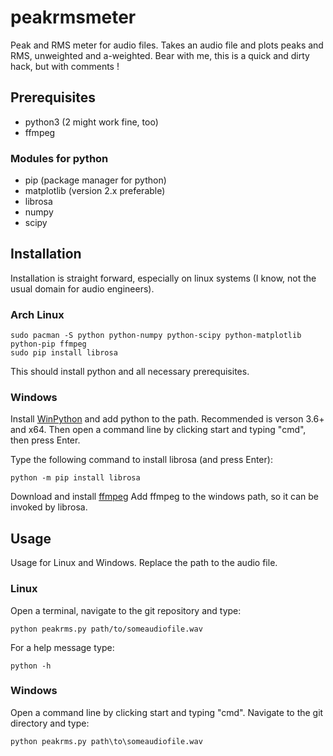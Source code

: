 # peakrmsmeter

Peak and RMS meter for audio files. Takes an audio file and plots peaks and RMS, unweighted and a-weighted.
Bear with me, this is a quick and dirty hack, but with comments !

Prerequisites
-------------
- python3 (2 might work fine, too)
- ffmpeg

### Modules for python

- pip (package manager for python)
- matplotlib (version 2.x preferable)
- librosa
- numpy
- scipy


Installation
------------
Installation is straight forward, especially on linux systems (I know, not the usual domain for audio engineers).

### Arch Linux
```
sudo pacman -S python python-numpy python-scipy python-matplotlib python-pip ffmpeg
sudo pip install librosa
```
This should install python and all necessary prerequisites.


### Windows
Install [WinPython](https://winpython.github.io/) and add python to the path. Recommended is verson 3.6+ and x64.
Then open a command line by clicking start and typing "cmd", then press Enter.

Type the following command to install librosa (and press Enter):
```
python -m pip install librosa
```
Download and install [ffmpeg](https://www.ffmpeg.org/)
Add ffmpeg to the windows path, so it can be invoked by librosa.


Usage
-----
Usage for Linux and Windows. Replace the path to the audio file.

### Linux

Open a terminal, navigate to the git repository and type:
```
python peakrms.py path/to/someaudiofile.wav
```
For a help message type:
```
python -h
```

### Windows
Open a command line by clicking start and typing "cmd". Navigate to the git directory and type:
```
python peakrms.py path\to\someaudiofile.wav
```

